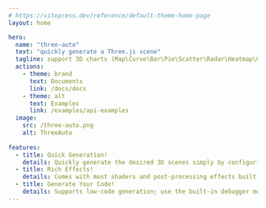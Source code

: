 ```yaml
---
# https://vitepress.dev/reference/default-theme-home-page
layout: home

hero:
  name: "three-auto"
  text: "quickly generate a Three.js scene"
  tagline: support 3D charts (Map\Curve\Bar\Pie\Scatter\Radar\Heatmap\Graph)
  actions:
    - theme: brand
      text: Documents
      link: /docs/docs
    - theme: alt
      text: Examples
      link: /examples/api-examples
  image:
    src: /three-auto.png
    alt: ThreeAuto
    
features:
  - title: Quick Generation!
    details: Quickly generate the desired 3D scenes simply by configuring the options.
  - title: Rich Effects!
    details: Comes with most shaders and post-processing effects built-in, so you don't have to worry about those complex mathematical calculations.
  - title: Generate Your Code!
    details: Supports low-code generation; use the built-in debugger mode to generate low-code that can be quickly integrated into your project.
---
```


